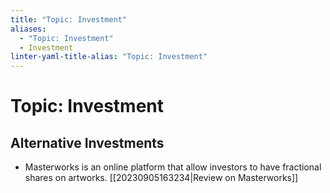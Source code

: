 ```yaml
---
title: "Topic: Investment"
aliases:
  - "Topic: Investment"
  - Investment
linter-yaml-title-alias: "Topic: Investment"
---
```


# Topic: Investment

## Alternative Investments

- Masterworks is an online platform that allow investors to have fractional shares on artworks. [[20230905163234|Review on Masterworks]]
